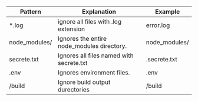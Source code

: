| Pattern                | Explanation                                    | Example               |
|------------------------|------------------------------------------------|-----------------------|
|*.log           | ignore all files with .log extension           | error.log             |
| node_modules/          | Ignores the entire node_modules directory.     | node_modules/         |
| secrete.txt            | Ignores all files named with secrete.txt       | .secrete.txt            |
| .env                   | Ignores environment files.                     | .env                  |
| /build                 | Ignore build output durectories                | /build                |

